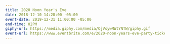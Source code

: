 ```yaml
---
title: 2020 Noon Year's Eve
date: 2018-12-10 14:28:00 -05:00
event-date: 2019-12-31 11:00:00 -05:00
end-time: 02PM
giphy-url: https://media.giphy.com/media/OjVsywMWtYNTW/giphy.gif
event-url: https://www.eventbrite.com/e/2020-noon-years-eve-party-tickets-83972848049
---
```


